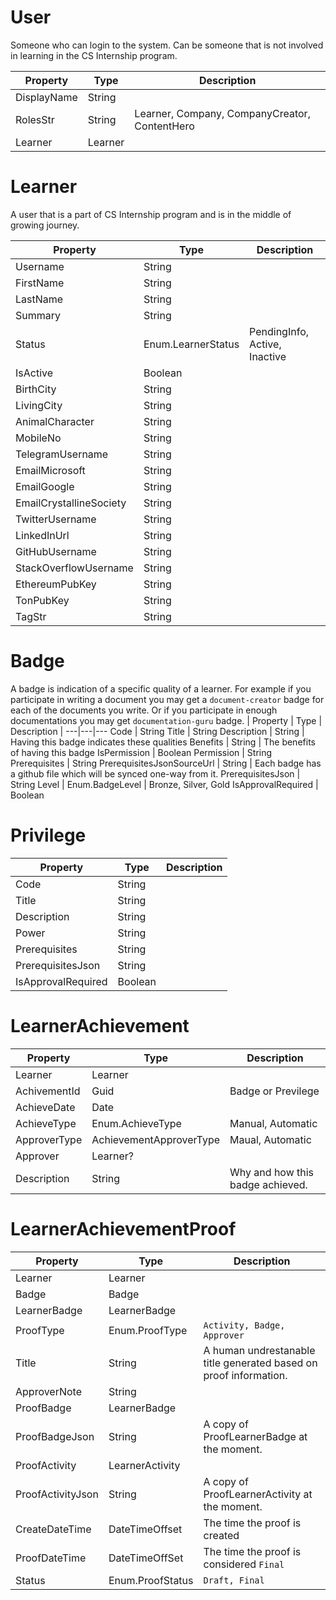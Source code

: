 # User
Someone who can login to the system. Can be someone that is not involved in learning in the CS Internship program.
 
| Property | Type | Description |
---|---|---
DisplayName | String |  
RolesStr | String  | Learner, Company, CompanyCreator, ContentHero 
Learner | Learner


 # Learner
A user that is a part of CS Internship program and is in the middle of growing journey.

Property | Type | Description
---|---|---
Username | String   
FirstName | String   
LastName | String   
Summary | String   
Status  | Enum.LearnerStatus | PendingInfo, Active, Inactive
IsActive | Boolean   
BirthCity | String   
LivingCity | String   
AnimalCharacter | String   
MobileNo | String   
TelegramUsername | String   
EmailMicrosoft | String   
EmailGoogle | String   
EmailCrystallineSociety | String   
TwitterUsername | String   
LinkedInUrl | String   
GitHubUsername | String   
StackOverflowUsername | String   
EthereumPubKey | String   
TonPubKey | String   
TagStr | String   

# Badge
A badge is indication of a specific quality of a learner. For example if you participate in writing a document you may get a `document-creator` badge for each of the documents you write. Or if you participate in enough documentations you may get `documentation-guru` badge.
| Property | Type | Description |
---|---|---
Code | String
Title | String
Description | String | Having this badge indicates these qualities
Benefits | String | The benefits of having this badge
IsPermission | Boolean
Permission | String
Prerequisites | String
PrerequisitesJsonSourceUrl | String | Each badge has a github file which will be synced one-way from it.
PrerequisitesJson | String
Level | Enum.BadgeLevel | Bronze, Silver, Gold
IsApprovalRequired | Boolean

# Privilege
| Property | Type | Description |
---|---|---
Code | String
Title | String
Description | String
Power | String
Prerequisites | String
PrerequisitesJson | String
IsApprovalRequired | Boolean

# LearnerAchievement
| Property | Type | Description |
---|---|---
Learner | Learner
AchivementId | Guid | Badge or Previlege
AchieveDate | Date
AchieveType | Enum.AchieveType | Manual, Automatic
ApproverType | AchievementApproverType | Maual, Automatic
Approver | Learner?
Description | String | Why and how this badge achieved.

# LearnerAchievementProof
| Property | Type | Description |
---|---|---
Learner | Learner
Badge | Badge
LearnerBadge | LearnerBadge
ProofType | Enum.ProofType | `Activity, Badge, Approver`
Title | String | A human undrestanable title generated based on proof information.
ApproverNote | String
ProofBadge | LearnerBadge
ProofBadgeJson | String | A copy of ProofLearnerBadge at the moment.
ProofActivity | LearnerActivity
ProofActivityJson | String | A copy of ProofLearnerActivity at the moment.
CreateDateTime | DateTimeOffset | The time the proof is created
ProofDateTime | DateTimeOffSet | The time the proof is considered `Final`
Status | Enum.ProofStatus | `Draft, Final`


